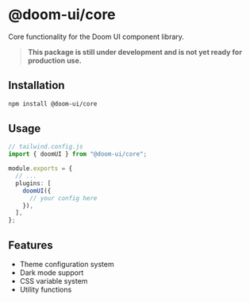 # @doom-ui/core

Core functionality for the Doom UI component library.

> **This package is still under development and is not yet ready for production use.**

## Installation

```bash
npm install @doom-ui/core
```

## Usage

```typescript
// tailwind.config.js
import { doomUI } from "@doom-ui/core";

module.exports = {
  // ...
  plugins: [
    doomUI({
      // your config here
    }),
  ],
};
```

## Features

- Theme configuration system
- Dark mode support
- CSS variable system
- Utility functions
